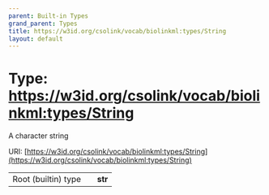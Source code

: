 ```yaml
---
parent: Built-in Types
grand_parent: Types
title: https://w3id.org/csolink/vocab/biolinkml:types/String
layout: default
---
```


# Type: https://w3id.org/csolink/vocab/biolinkml:types/String


A character string

URI: [https://w3id.org/csolink/vocab/biolinkml:types/String](https://w3id.org/csolink/vocab/biolinkml:types/String)

|  |  |  |
| --- | --- | --- |
| Root (builtin) type | | **str** |
